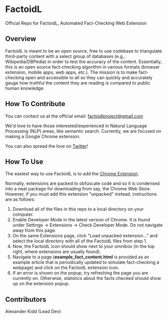 # FactoidL
Official Repo for FactoidL, Automated Fact-Checking Web Extension

## Overview
FactoidL is meant to be an open source, free to use codebase to triangulate third-party content with a select group of
databases (e.g., Wikipedia/DBPedia) in order to test the accuracy of the content.  Essentially, this is an open source
fact-checking algorithm in various formats (browser extension, mobile apps, web apps, etc.).  The mission is to make fact-checking
open and accessible to all so they can quickly and accurately gauge how truthful the content they are reading is compared to public
human knowledge.

## How To Contribute
You can contact us at the official email: factoidlproject@gmail.com

We'd love to have those interested/experienced in Natural Language Processing (NLP) areas, like semantic search.  Currently, we are focused on making a Google Chrome extension.

You can also spread the love on [Twitter](https://twitter.com/FactoidL)!

## How To Use
The easiest way to use FactoidL is to add the [Chrome Extension](https://chrome.google.com/webstore/detail/factoidl-beta/kilmdgadjedfbopcfbffaeodhamgiadp).

Normally, extensions are packed to obfuscate code and so it is condensed into a neat package for downloading from say,
the Chrome Web Store.  However, if you must add this extension "unpacked" instead, instructions are as follows:

1. Download all of the files in this repo to a local directory on your computer.
2. Enable Developer Mode in the latest version of Chrome.  It is found under Settings &rarr; Extensions &rarr; Check Developer Mode.
Do not navigate away from this page.
3. On the same Extensions page, click "Load unpacked extension..." and select the local directory with all of the FactoidL
files from step 1.
4. Now, the FactoidL icon should show next to your omnibox (in the top right, where extensions are usually found).
5. Navigate to a page (**example_fact_content.html** is provided as an example article that is periodically
updated to simulate fact-checking a webpage) and click on the FactoidL extension icon.
6. If an error is shown on the popup, try refreshing the page you are currently on.  Otherwise, statistics about the facts checked
should show up on the extension popup.

## Contributors
Alexander Kidd (Lead Dev)
